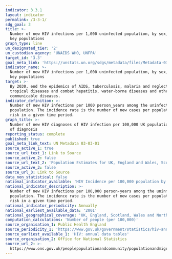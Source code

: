 ```yaml
---
indicator: 3.3.1
layout: indicator
permalink: /3-3-1/
sdg_goal: 3
title: >-
  Number of new HIV infections per 1,000 uninfected population, by sex, age and
  key populations
graph_type: line
un_designated_tier: '2'
un_custodian_agency: 'UNAIDS WHO, UNFPA'
target_id: '3.3'
goal_meta_link: 'https://unstats.un.org/sdgs/metadata/files/Metadata-03-03-01.pdf'
indicator_name: >-
  Number of new HIV infections per 1,000 uninfected population, by sex, age and
  key populations
target: >-
  By 2030, end the epidemics of AIDS, tuberculosis, malaria and neglected
  tropical diseases and combat hepatitis, water-borne diseases and other
  communicable diseases.
indicator_definition: >-
  Number of new HIV infections per 1000 person_years among the uninfected
  population. The incidence rate is the number of new cases per population at
  risk in a given time period.
graph_title: >-
  Number of new HIV diagnoses of HIV infection per 100,000 UK population by year
  of diagnosis
reporting_status: complete
published: true
goal_meta_link_text: UN Metadata 03-03-01
source_active_1: true
source_url_text_1: Link to Source
source_active_2: false
source_url_text_2: 'Population Estimates for UK, England and Wales, Scotland and Northern Ireland'
source_active_3: false
source_url_3: Link to Source
data_non_statistical: false
national_indicator_available: 'HIV Incidence per 100,000 population by country, age, sex and region of birth.'
national_indicator_description: >-
  Number of new HIV infections per 100,000 person-years among the uninfected
  population. The incidence rate is the number of new cases per population at
  risk in a given time period.
national_indicator_periodicity: Annually
national_earliest_available_data: '2001'
national_geographical_coverage: 'UK, England, Scotland, Wales and Northern Ireland'
computation_calculations: 'Number of people (per 100,000)'
source_organisation_1: Public Health England
source_periodicity_1: 'https://www.gov.uk/government/statistics/hiv-annual-data-tables'
source_earliest_available_1: 'HIV: annual data tables'
source_organisation_2: Office for National Statistics
source_url_2: >-
  https://www.ons.gov.uk/peoplepopulationandcommunity/populationandmigration/populationestimates/datasets/populationestimatesforukenglandandwalesscotlandandnorthernireland
---
```


